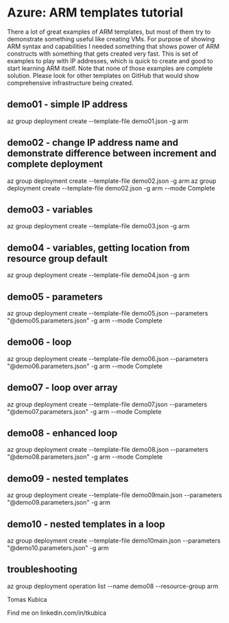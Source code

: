 # Azure: ARM templates tutorial

There a lot of great examples of ARM templates, but most of them try to demonstrate something useful like creating VMs. For purpose of showing ARM syntax and capabilities I needed something that shows power of ARM constructs with something that gets created very fast. This is set of examples to play with IP addresses, which is quick to create and good to start learning ARM itself. Note that none of those examples are complete solution. Please look for other templates on GitHub that would show comprehensive infrastructure being created.

## demo01 - simple IP address
az group deployment create --template-file demo01.json -g arm

## demo02 - change IP address name and demonstrate difference between increment and complete deployment
az group deployment create --template-file demo02.json -g arm
az group deployment create --template-file demo02.json -g arm --mode Complete

## demo03 - variables
az group deployment create --template-file demo03.json -g arm

## demo04 - variables, getting location from resource group default
az group deployment create --template-file demo04.json -g arm

## demo05 - parameters
az group deployment create --template-file demo05.json --parameters "@demo05.parameters.json" -g arm --mode Complete

## demo06 - loop
az group deployment create --template-file demo06.json --parameters "@demo06.parameters.json" -g arm --mode Complete

## demo07 - loop over array
az group deployment create --template-file demo07.json --parameters "@demo07.parameters.json" -g arm --mode Complete

## demo08 - enhanced loop
az group deployment create --template-file demo08.json --parameters "@demo08.parameters.json" -g arm --mode Complete

## demo09 - nested templates
az group deployment create --template-file demo09main.json --parameters "@demo09.parameters.json" -g arm 

## demo10 - nested templates in a loop
az group deployment create --template-file demo10main.json --parameters "@demo10.parameters.json" -g arm 


## troubleshooting
az group deployment operation list --name demo08  --resource-group arm


Tomas Kubica

Find me on linkedin.com/in/tkubica